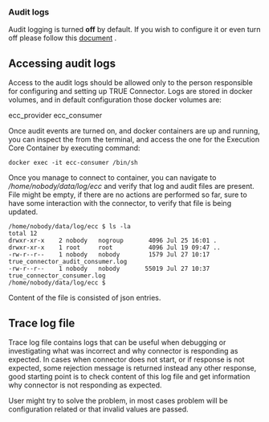 ### Audit logs <a href="#auditlogs" id="auditlogs"></a>

Audit logging is turned **off** by default. If you wish to configure it or even turn off please follow this [document](https://github.com/Engineering-Research-and-Development/true-connector-execution_core_container/blob/1.14.6/doc/AUDIT.md) .


## Accessing audit logs

Access to the audit logs should be allowed only to the person responsible for configuring and setting up TRUE Connector. Logs are stored in docker volumes, and in default configuration those docker volumes are:

ecc_provider
ecc_consumer

Once audit events are turned on, and docker containers are up and running, you can inspect the from the terminal, and access the one for the Execution Core Container by executing command:

```
docker exec -it ecc-consumer /bin/sh
```

Once you manage to connect to container, you can navigate to */home/nobody/data/log/ecc* and verify that log and audit files are present. File might be empty, if there are no actions are performed so far, sure to have some interaction with the connector, to verify that file is being updated. 

```
/home/nobody/data/log/ecc $ ls -la
total 12
drwxr-xr-x    2 nobody   nogroup       4096 Jul 25 16:01 .
drwxr-xr-x    1 root     root          4096 Jul 19 09:47 ..
-rw-r--r--    1 nobody   nobody        1579 Jul 27 10:17 true_connector_audit_consumer.log
-rw-r--r--    1 nobody   nobody       55019 Jul 27 10:37 true_connector_consumer.log
/home/nobody/data/log/ecc $
```

Content of the file is consisted of json entries.

## Trace log file

Trace log file contains logs that can be useful when debugging or investigating what was incorrect and why connector is responding as expected. In cases when connector does not start, or if response is not expected, some rejection message is returned instead any other response, good starting point is to check content of this log file and get information why connector is not responding as expected. 

User might try to solve the problem, in most cases problem will be configuration related or that invalid values are passed.